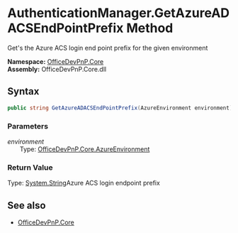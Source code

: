 # AuthenticationManager.GetAzureADACSEndPointPrefix Method  
Get's the Azure ACS login end point prefix for the given environment  

**Namespace:** [OfficeDevPnP.Core](OfficeDevPnP.Core.md)  
**Assembly:** OfficeDevPnP.Core.dll  
## Syntax
```C#
public string GetAzureADACSEndPointPrefix(AzureEnvironment environment)
```
### Parameters
*environment*  
&emsp;&emsp;Type: [OfficeDevPnP.Core.AzureEnvironment](OfficeDevPnP.Core.AzureEnvironment.md) 
&emsp;&emsp;  
  
### Return Value
Type: [System.String](System.String.md  
)Azure ACS login endpoint prefix

## See also
- [OfficeDevPnP.Core](OfficeDevPnP.Core.md)
